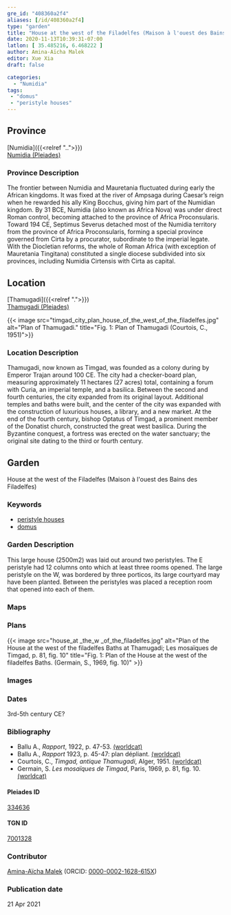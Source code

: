 ```yaml
---
gre_id: "408360a2f4"
aliases: [/id/408360a2f4]
type: "garden"
title: "House at the west of the Filadelfes (Maison à l'ouest des Bains des Filadelfes)"
date: 2020-11-13T10:39:31-07:00
latlon: [ 35.485216, 6.468222 ]
author: Amina-Aïcha Malek
editor: Xue Xia
draft: false

categories:
  - "Numidia"
tags:
 - "domus"
 - "peristyle houses"
---
```


## Province
[Numidia]({{<relref "..">}}) \
[Numidia (Pleiades)](https://pleiades.stoa.org/places/981539)

### Province Description

The frontier between Numidia and Mauretania fluctuated during early the African kingdoms. It was fixed at the river of Ampsaga during Caesar’s reign when he rewarded his ally King Bocchus, giving him part of the Numidian kingdom. By 31 BCE, Numidia (also known as Africa Nova) was under direct Roman control, becoming attached to the province of Africa Proconsularis. Toward 194 CE, Septimus Severus detached most of the Numidia territory from the province of Africa Proconsularis, forming a special province governed from Cirta by a procurator, subordinate to the imperial legate. With the Diocletian reforms, the whole of Roman Africa (with exception of Mauretania Tingitana) constituted a single diocese subdivided into six provinces, including Numidia Cirtensis with Cirta as capital.

## Location

[Thamugadi]({{<relref ".">}}) \
[Thamugadi (Pleiades)](https://pleiades.stoa.org/places/334636)

{{< image src="timgad_city_plan_house_of_the_west_of_the_filadelfes.jpg" alt="Plan of Thamugadi." title="Fig. 1: Plan of Thamugadi (Courtois, C., 1951)">}}

### Location Description

Thamugadi, now known as Timgad, was founded as a colony during by Emperor Trajan around 100 CE. The city had a checker-board plan, measuring approximately 11 hectares (27 acres) total, containing a forum with Curia, an imperial temple, and a basilica. Between the second and fourth centuries, the city expanded from its original layout. Additional temples and baths were built, and the center of the city was expanded with the construction of luxurious houses, a library, and a new market. At the end of the fourth century, bishop Optatus of Timgad, a prominent member of the Donatist church, constructed the great west basilica. During the Byzantine conquest, a fortress was erected on the water sanctuary; the original site dating to the third or fourth century.


<!-- LEAVE THIS BLANK FOR NOW -->

<!--## Sublocation-->

<!--
[AREA WITHIN LOCATION, LIKE “PALATINE HILL”](GEOREFERENCE LINK)
A sublocation is any area larger than an individual garden, but located within a location. I would always try to include a link to a controlled vocabulary here if possible. This ID may well be different from the Garden ID, e.g., Pompeii versus a Garden in one of the houses which has its own Pleiades ID.
-->

<!--### Sublocation Description-->

<!-- DESCRIPTION -->

## Garden
House at the west of the Filadelfes (Maison à l'ouest des Bains des Filadelfes)

### Keywords
- [peristyle houses](http://vocab.getty.edu/page/aat/300005452)
- [domus](http://vocab.getty.edu/page/aat/300005506)


### Garden Description
 This large house (2500m2) was laid out around two peristyles. The E peristyle had 12 columns onto which at least three rooms opened. The large peristyle on the W, was bordered by three porticos, its large courtyard may have been planted. Between the peristyles was placed a reception room that opened into each of them.

### Maps

<!--
{{< image src="FILENAME" alt="ALT_TEXT" title="CAPTION" >}}
-->

### Plans
{{< image src="house_at _the_w _of_the_filadelfes.jpg" alt="Plan of the House at the west of the filadelfes Baths at Thamugadi; Les mosaïques de Timgad, p. 81, fig. 10" title="Fig. 1: Plan of the House at the west of the filadelfes Baths. (Germain, S., 1969, fig. 10)" >}}
<!--
{{< image src="FILENAME" alt="ALT_TEXT" title="CAPTION" >}}
-->

### Images

<!--
{{< image src="FILENAME" alt="ALT_TEXT" title="CAPTION" >}}
-->

### Dates
3rd-5th century CE?

### Bibliography
* Ballu A., *Rapport*, 1922, p. 47-53. [(worldcat)](http://www.worldcat.org/oclc/557425503)
* Ballu A., *Rapport* 1923, p. 45-47: plan dépliant. [(worldcat)](http://www.worldcat.org/oclc/494571409)
* Courtois, C., *Timgad, antique Thamugadi*, Alger, 1951. [(worldcat)](http://www.worldcat.org/oclc/23396951)
* Germain, S. *Les mosaïques de Timgad*, Paris, 1969, p. 81, fig. 10. [(worldcat)](http://www.worldcat.org/oclc/643640586)


<!--#### Periodo ID-->

<!-- [PERIODO_ID](https://pleiades.stoa.org/places/PLEIADES_ID) -->

#### Pleiades ID

[334636](https://pleiades.stoa.org/places/334636)

#### TGN ID
[7001328](http://vocab.getty.edu/page/tgn/7001328)

### Contributor
[Amina-Aïcha Malek](link) (ORCID: [0000-0002-1628-615X](https://orcid.org/0000-0002-1628-615X))

### Publication date

21 Apr 2021

<!--### Related articles-->

<!-- Links to other related articles. Leave blank for now -->
